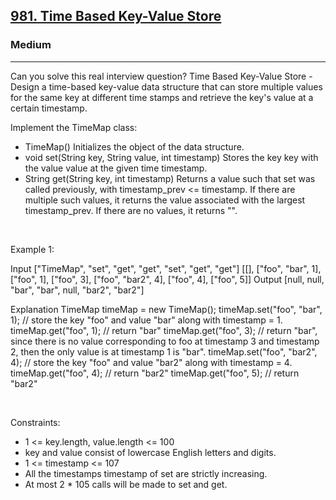 <h2><a href="https://leetcode.com/problems/time-based-key-value-store/">981. Time Based Key-Value Store</a></h2><h3>Medium</h3><hr>Can you solve this real interview question? Time Based Key-Value Store - Design a time-based key-value data structure that can store multiple values for the same key at different time stamps and retrieve the key's value at a certain timestamp.

Implement the TimeMap class:

 * TimeMap() Initializes the object of the data structure.
 * void set(String key, String value, int timestamp) Stores the key key with the value value at the given time timestamp.
 * String get(String key, int timestamp) Returns a value such that set was called previously, with timestamp_prev <= timestamp. If there are multiple such values, it returns the value associated with the largest timestamp_prev. If there are no values, it returns "".

 

Example 1:


Input
["TimeMap", "set", "get", "get", "set", "get", "get"]
[[], ["foo", "bar", 1], ["foo", 1], ["foo", 3], ["foo", "bar2", 4], ["foo", 4], ["foo", 5]]
Output
[null, null, "bar", "bar", null, "bar2", "bar2"]

Explanation
TimeMap timeMap = new TimeMap();
timeMap.set("foo", "bar", 1);  // store the key "foo" and value "bar" along with timestamp = 1.
timeMap.get("foo", 1);         // return "bar"
timeMap.get("foo", 3);         // return "bar", since there is no value corresponding to foo at timestamp 3 and timestamp 2, then the only value is at timestamp 1 is "bar".
timeMap.set("foo", "bar2", 4); // store the key "foo" and value "bar2" along with timestamp = 4.
timeMap.get("foo", 4);         // return "bar2"
timeMap.get("foo", 5);         // return "bar2"


 

Constraints:

 * 1 <= key.length, value.length <= 100
 * key and value consist of lowercase English letters and digits.
 * 1 <= timestamp <= 107
 * All the timestamps timestamp of set are strictly increasing.
 * At most 2 * 105 calls will be made to set and get.